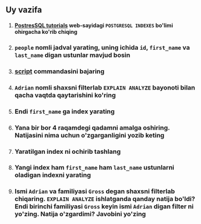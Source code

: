 ## Uy vazifa

1. #### [PostresSQL tutorials](https://www.postgresqltutorial.com/postgresql-indexes/postgresql-create-index/) web-sayidagi `POSTGRESQL INDEXES` bo'limi ohirgacha ko'rib chiqing
2. ### `people` nomli jadval yarating, uning ichida `id`, `first_name` va `last_name` digan ustunlar mavjud bosin
3. ### [script](https://www.postgresqltutorial.com/wp-content/uploads/2019/01/Script-to-load-10000-names.txt) commandasini bajaring
4. ### `Adrian` nomli shaxsni filterlab `EXPLAIN ANALYZE` bayonoti bilan qacha vaqtda qaytarishini ko'ring
5. ### Endi `first_name` ga index yarating
6. ### Yana bir bor 4 raqamdegi qadamni amalga oshiring. Natijasini nima uchun o'zgarganligini yozib keting
7. ### Yaratilgan index ni ochirib tashlang
8. ### Yangi index ham `first_name` ham `last_name` ustunlarni oladigan indexni yarating
9. ### Ismi `Adrian` va familiyasi `Gross` degan shaxsni filterlab chiqaring. `EXPLAIN ANALYZE` ishlatganda qanday natija bo'ldi? Endi birinchi familiyasi `Gross` keyin ismi `Adrian` digan filter ni yo'zing. Natija o'zgardimi? Javobini yo'zing